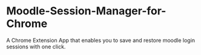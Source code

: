 # Moodle-Session-Manager-for-Chrome
A Chrome Extension App that enables you to save and restore moodle login sessions with one click.
